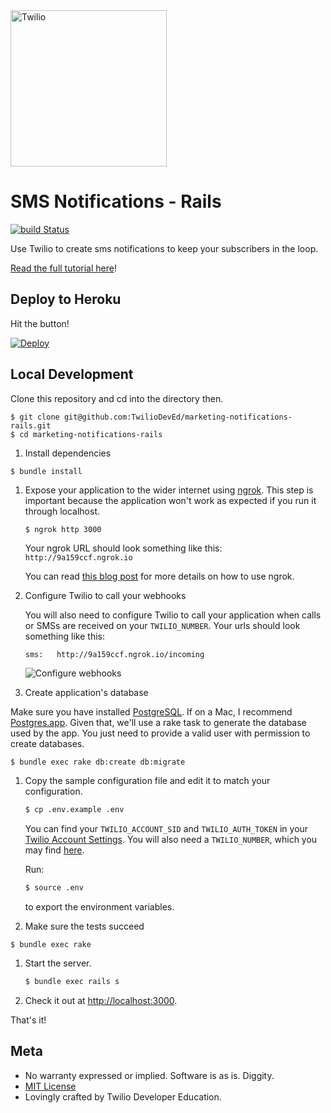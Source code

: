 <a href="https://www.twilio.com">
  <img src="https://static0.twilio.com/marketing/bundles/marketing/img/logos/wordmark-red.svg" alt="Twilio" width="250" />
</a>

# SMS Notifications - Rails

[![build Status](https://travis-ci.org/TwilioDevEd/marketing-notifications-rails.svg?branch=master)](https://travis-ci.org/TwilioDevEd/marketing-notifications-rails)

Use Twilio to create sms notifications to keep your subscribers in the loop.

[Read the full tutorial here](https://www.twilio.com/docs/tutorials/walkthrough/marketing-notifications/ruby/rails)!

## Deploy to Heroku

Hit the button!

[![Deploy](https://www.herokucdn.com/deploy/button.png)](https://heroku.com/deploy)

## Local Development

Clone this repository and cd into the directory then.

  ```
  $ git clone git@github.com:TwilioDevEd/marketing-notifications-rails.git
  $ cd marketing-notifications-rails
  ```

1. Install dependencies

  ```
  $ bundle install
  ```

1. Expose your application to the wider internet using [ngrok](http://ngrok.com). This step
   is important because the application won't work as expected if you run it through
   localhost.

   ```bash
   $ ngrok http 3000
   ```

   Your ngrok URL should look something like this: `http://9a159ccf.ngrok.io`

   You can read [this blog post](https://www.twilio.com/blog/2015/09/6-awesome-reasons-to-use-ngrok-when-testing-webhooks.html)
   for more details on how to use ngrok.

1. Configure Twilio to call your webhooks

   You will also need to configure Twilio to call your application when calls or SMSs are received on your `TWILIO_NUMBER`. Your urls should look something like this:

   ```
   sms:   http://9a159ccf.ngrok.io/incoming
   ```

   ![Configure webhooks](http://howtodocs.s3.amazonaws.com/twilio-number-config-all-med.gif)

1. Create application's database

Make sure you have installed [PostgreSQL](http://www.postgresql.org/). If on a Mac, I recommend [Postgres.app](http://postgresapp.com). Given that, we'll use a rake task to generate the database used by the app. You just need to provide a valid user with permission to create databases.

  ```
  $ bundle exec rake db:create db:migrate
  ```

1. Copy the sample configuration file and edit it to match your configuration.

   ```bash
   $ cp .env.example .env
   ```

   You can find your `TWILIO_ACCOUNT_SID` and `TWILIO_AUTH_TOKEN` in your
   [Twilio Account Settings](https://www.twilio.com/console/account/settings).
   You will also need a `TWILIO_NUMBER`, which you may find [here](https://www.twilio.com/console/phone-numbers/incoming).

   Run:
   ```bash
   $ source .env
   ```
   to export the environment variables.

1. Make sure the tests succeed

  ```
  $ bundle exec rake
  ```

1. Start the server.

   ```bash
   $ bundle exec rails s
   ```

1. Check it out at [http://localhost:3000](http://localhost:3000).

That's it!

## Meta

* No warranty expressed or implied. Software is as is. Diggity.
* [MIT License](http://www.opensource.org/licenses/mit-license.html)
* Lovingly crafted by Twilio Developer Education.